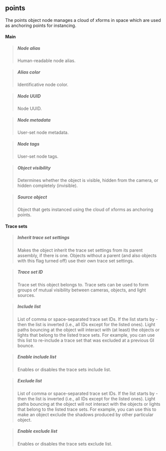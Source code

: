 ## **points**

The points object node manages a cloud of xforms in space which are used as anchoring points for instancing.
#### Main

> ##### Node alias
> Human-readable node alias.

> ##### Alias color
> Identificative node color.

> ##### Node UUID
> Node UUID.

> ##### Node metadata
> User-set node metadata.

> ##### Node tags
> User-set node tags.

> ##### Object visibility
> Determines whether the object is visible, hidden from the camera, or hidden completely (invisible).

> ##### Source object
> Object that gets instanced using the cloud of xforms as anchoring points.

#### Trace sets

> ##### Inherit trace set settings
> Makes the object inherit the trace set settings from its parent assembly, if there is one. Objects without a parent (and also objects with this flag turned off) use their own trace set settings.

> ##### Trace set ID
> Trace set this object belongs to. Trace sets can be used to form groups of mutual visibility between cameras, objects, and light sources.

> ##### Include list
> List of comma or space-separated trace set IDs. If the list starts by - then the list is inverted (i.e., all IDs except for the listed ones). Light paths bouncing at the object will interact with (at least) the objects or lights that belong to the listed trace sets. For example, you can use this list to re-include a trace set that was excluded at a previous GI bounce.

> ##### Enable include list
> Enables or disables the trace sets include list.

> ##### Exclude list
> List of comma or space-separated trace set IDs. If the list starts by - then the list is inverted (i.e., all IDs except for the listed ones). Light paths bouncing at the object will not interact with the objects or lights that belong to the listed trace sets. For example, you can use this to make an object exclude the shadows produced by other particular object.

> ##### Enable exclude list
> Enables or disables the trace sets exclude list.

